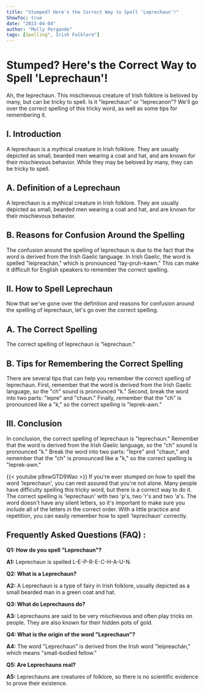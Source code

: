 ```yaml
---
title: "Stumped? Here's the Correct Way to Spell 'Leprechaun'!"
ShowToc: true 
date: "2023-04-04"
author: "Molly Pergande" 
tags: [Spelling", Irish Folklore"]
---
```

# Stumped? Here's the Correct Way to Spell 'Leprechaun'!

Ah, the leprechaun. This mischievous creature of Irish folklore is beloved by many, but can be tricky to spell. Is it "leprechaun" or "leprecanon"? We'll go over the correct spelling of this tricky word, as well as some tips for remembering it.

## I. Introduction

A leprechaun is a mythical creature in Irish folklore. They are usually depicted as small, bearded men wearing a coat and hat, and are known for their mischievous behavior. While they may be beloved by many, they can be tricky to spell.

## A. Definition of a Leprechaun

A leprechaun is a mythical creature in Irish folklore. They are usually depicted as small, bearded men wearing a coat and hat, and are known for their mischievous behavior.

## B. Reasons for Confusion Around the Spelling

The confusion around the spelling of leprechaun is due to the fact that the word is derived from the Irish Gaelic language. In Irish Gaelic, the word is spelled "leipreachán," which is pronounced "lay-pruh-kawn." This can make it difficult for English speakers to remember the correct spelling.

## II. How to Spell Leprechaun

Now that we've gone over the definition and reasons for confusion around the spelling of leprechaun, let's go over the correct spelling.

## A. The Correct Spelling

The correct spelling of leprechaun is "leprechaun."

## B. Tips for Remembering the Correct Spelling

There are several tips that can help you remember the correct spelling of leprechaun. First, remember that the word is derived from the Irish Gaelic language, so the "ch" sound is pronounced "k." Second, break the word into two parts: "lepre" and "chaun." Finally, remember that the "ch" is pronounced like a "k," so the correct spelling is "leprek-awn."

## III. Conclusion

In conclusion, the correct spelling of leprechaun is "leprechaun." Remember that the word is derived from the Irish Gaelic language, so the "ch" sound is pronounced "k." Break the word into two parts: "lepre" and "chaun," and remember that the "ch" is pronounced like a "k," so the correct spelling is "leprek-awn."

{{< youtube p9xwGTD9Wao >}} 
If you're ever stumped on how to spell the word 'leprechaun', you can rest assured that you're not alone. Many people have difficulty spelling this tricky word, but there is a correct way to do it. The correct spelling is 'leprechaun' with two 'p's, two 'r's and two 'a's. The word doesn't have any silent letters, so it's important to make sure you include all of the letters in the correct order. With a little practice and repetition, you can easily remember how to spell 'leprechaun' correctly.

## Frequently Asked Questions (FAQ) :
**Q1: How do you spell "Leprechaun"?**

**A1:** Leprechaun is spelled L-E-P-R-E-C-H-A-U-N.

**Q2: What is a Leprechaun?**

**A2:** A Leprechaun is a type of fairy in Irish folklore, usually depicted as a small bearded man in a green coat and hat.

**Q3: What do Leprechauns do?**

**A3:** Leprechauns are said to be very mischievous and often play tricks on people. They are also known for their hidden pots of gold.

**Q4: What is the origin of the word "Leprechaun"?**

**A4:** The word "Leprechaun" is derived from the Irish word "leipreachán," which means "small-bodied fellow."

**Q5: Are Leprechauns real?**

**A5:** Leprechauns are creatures of folklore, so there is no scientific evidence to prove their existence.





